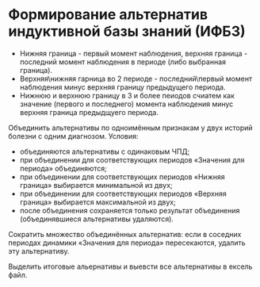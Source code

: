 # Формирование альтернатив индуктивной базы знаний (ИФБЗ)

+ Нижняя граница - первый момент наблюдения, верхняя граница - последний момент наблюдения в периоде (либо выбранная граница).						
+ Верхняя\нижняя гарница во 2 периоде - последний\первый момент наблюдения минус верхняя границу предыдущего периода.										
+ Нижнюю и верхнюю границу в 3 и более пеиодов счиатем как значение (первого и последнего) момента наблюдения минус верхняя граница предыдщуего периода.						
						
Объединить альтернативы по одноимённым признакам у двух историй болезни с одним диагнозом. Условия: 
+ объединяются альтернативы с одинаковым ЧПД; 
+ при объединении для соответствующих периодов 
«Значения для периода» объединяются; 
+ при объединении для соответствующих периодов 
«Нижняя граница» выбирается минимальной из двух; 
+ при объединении для соответствующих периодов 
«Верхняя граница» выбирается максимальной из двух; 
+ после объединения сохраняется только результат объединения 
(объединявшиеся альтернативы удаляются). 

Сократить множество объединённых альтернатив: если в соседних периодах динамики «Значения для периода» пересекаются, удалить эту 
альтернативу.

Выделить итоговые альернативы и выевсти все альтернативы в ексель файл.
